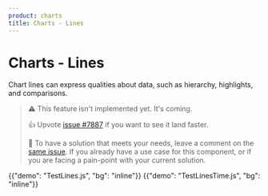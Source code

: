 ```yaml
---
product: charts
title: Charts - Lines
---
```


# Charts - Lines

<p class="description">Chart lines can express qualities about data, such as hierarchy, highlights, and comparisons.</p>

> ⚠️ This feature isn't implemented yet. It's coming.
>
> 👍 Upvote [issue #7887](https://github.com/mui/mui-x/issues/7887) if you want to see it land faster.
>
> 💬 To have a solution that meets your needs, leave a comment on the [same issue](https://github.com/mui/mui-x/issues/7887).
> If you already have a use case for this component, or if you are facing a pain-point with your current solution.

{{"demo": "TestLines.js", "bg": "inline"}}
{{"demo": "TestLinesTime.js", "bg": "inline"}}

